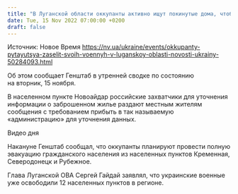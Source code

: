 ```yaml
---
title: "В Луганской области оккупанты активно ищут покинутые дома, чтобы заселить своих военных — Генштаб"
date: Tue, 15 Nov 2022 07:00:00 +0200
draft: false
---
```

Источник: Новое Время https://nv.ua/ukraine/events/okkupanty-pytayutsya-zaselit-svoih-voennyh-v-luganskoy-oblasti-novosti-ukrainy-50284093.html


Об этом сообщает Генштаб в утренней сводке по состоянию на вторник, 15 ноября.

В населенном пункте Новоайдар российские захватчики для уточнения информации о заброшенном жилье раздают местным жителям сообщения с требованием прибыть в так называемую «администрацию» для уточнения данных.

 Видео дня   

Накануне Генштаб сообщал, что оккупанты планируют провести полную эвакуацию гражданского населения из населенных пунктов Кременная, Северодонецк и Рубежное.

Глава Луганской ОВА Сергей Гайдай заявлял, что украинские военные уже освободили 12 населенных пунктов в регионе.
